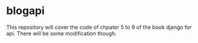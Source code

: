 # blogapi
This repository will cover the code of chpater 5 to 9 of the book django for api. There will be some modification though.

